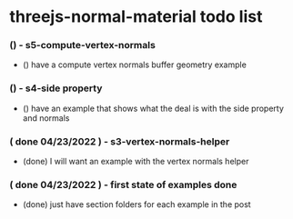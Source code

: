 # threejs-normal-material todo list

### () - s5-compute-vertex-normals
* () have a compute vertex normals buffer geometry example

### () - s4-side property
* () have an example that shows what the deal is with the side property and normals

### ( done 04/23/2022 ) - s3-vertex-normals-helper
* (done) I will want an example with the vertex normals helper

### ( done 04/23/2022 ) - first state of examples done
* (done) just have section folders for each example in the post

